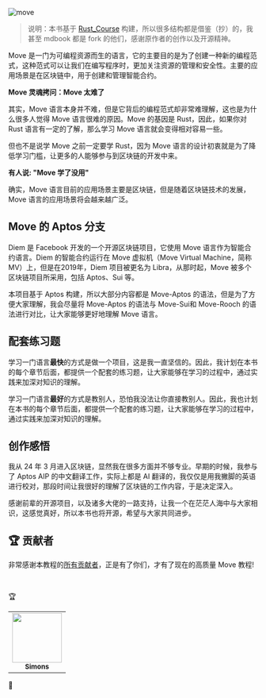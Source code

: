 <!-- <img src="https://github.com/sunface/rust-course/blob/main/assets/banner.jpg?raw=true" /> -->

![move](../img/move_language.png)

> 说明：本书基于 [Rust_Course](https://course.rs/about-book.html) 构建，所以很多结构都是借鉴（抄）的，我甚至 mdbook 都是 fork 的他们，感谢原作者的创作以及开源精神。

Move 是一门为可编程资源而生的语言，它的主要目的是为了创建一种新的编程范式，这种范式可以让我们在编写程序时，更加关注资源的管理和安全性。主要的应用场景是在区块链中，用于创建和管理智能合约。


**Move 灵魂拷问：Move 太难了**

其实，Move 语言本身并不难，但是它背后的编程范式却非常难理解，这也是为什么很多人觉得 Move 语言很难的原因。Move 的基因是 Rust，因此，如果你对 Rust 语言有一定的了解，那么学习 Move 语言就会变得相对容易一些。

但也不是说学 Move 之前一定要学 Rust，因为 Move 语言的设计初衷就是为了降低学习门槛，让更多的人能够参与到区块链的开发中来。

**有人说: "Move 学了没用"**

确实，Move 语言目前的应用场景主要是区块链，但是随着区块链技术的发展，Move 语言的应用场景将会越来越广泛。

## Move 的 Aptos 分支

Diem 是 Facebook 开发的一个开源区块链项目，它使用 Move 语言作为智能合约语言。Diem 的智能合约运行在 Move 虚拟机（Move Virtual Machine，简称 MV）上，但是在2019年，Diem 项目被更名为 Libra，从那时起，Move 被多个区块链项目所采用，包括 Aptos、Sui 等。

本项目基于 Aptos 构建，所以大部分内容都是 Move-Aptos 的语法，但是为了方便大家理解，我会尽量将 Move-Aptos 的语法与 Move-Sui和 Move-Rooch 的语法进行对比，让大家能够更好地理解 Move 语言。


## 配套练习题

学习一门语言**最快**的方式是做一个项目，这是我一直坚信的。因此，我计划在本书的每个章节后面，都提供一个配套的练习题，让大家能够在学习的过程中，通过实践来加深对知识的理解。

学习一门语言**最好**的方式是教别人，恐怕我没法让你直接教别人。因此，我也计划在本书的每个章节后面，都提供一个配套的练习题，让大家能够在学习的过程中，通过实践来加深对知识的理解。

## 创作感悟

我从 24 年 3 月进入区块链，显然我在很多方面并不够专业。早期的时候，我参与了 Aptos AIP 的中文翻译工作，实际上都是 AI 翻译的，我仅仅是用我撇脚的英语进行校对，那段时间让我很好的理解了区块链的工作内容，于是决定深入。

感谢前辈的开源项目，以及诸多大佬的一路支持，让我一个在茫茫人海中与大家相识，这感觉真好，所以本书也将开源，希望与大家共同进步。

## 🏆 贡献者

非常感谢本教程的[所有贡献者](https://github.com/caoyang2002/Move_Course/graphs/contributors)，正是有了你们，才有了现在的高质量 Move 教程!

<br />

🏆

<table>
    <tr>
        <td align="center">
            <a href="https://github.com/JesseAtSZ">
                <img src="https://avatars.githubusercontent.com/u/120587735?v=4" width="100px" alt=""/>
                <br />
                <sub><b>Simons</b></sub>
            </a>
        </td>
    </tr>
</table>
🏅
